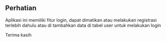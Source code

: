 ## Perhatian
Aplikasi ini memiliki fitur login, dapat dimatikan atau melakukan registrasi terlebih dahulu atau di tambahkan data di tabel user untuk melakukan login

Terima kasih
